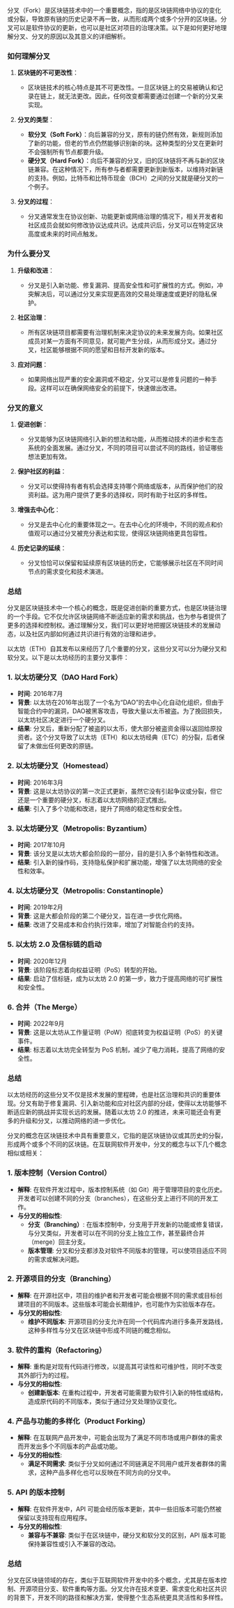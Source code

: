 分叉（Fork）是区块链技术中的一个重要概念，指的是区块链网络中协议的变化或分裂，导致原有链的历史记录不再一致，从而形成两个或多个分开的区块链。分叉可以是软件协议的更新，也可以是社区对项目的治理决策。以下是如何更好地理解分叉、分叉的原因以及其意义的详细解析。

### 如何理解分叉

1. **区块链的不可更改性**：
   - 区块链技术的核心特点是其不可更改性。一旦区块链上的交易被确认和记录在链上，就无法更改。因此，任何改变都需要通过创建一个新的分叉来实现。

2. **分叉的类型**：
   - **软分叉（Soft Fork）**：向后兼容的分叉，原有的链仍然有效，新规则添加了新的功能，但老的节点仍然能够识别新的块。这种类型的分叉在更新时不会强制所有节点都要升级。
   - **硬分叉（Hard Fork）**：向后不兼容的分叉，旧的区块链将不再与新的区块链兼容。在这种情况下，所有参与者都需要更新到新版本，以维持对新链的支持。例如，比特币和比特币现金（BCH）之间的分叉就是硬分叉的一个例子。

3. **分叉的过程**：
   - 分叉通常发生在协议创新、功能更新或网络治理的情况下，相关开发者和社区成员会就如何修改协议达成共识。达成共识后，分叉可以在特定区块高度或未来的时间点触发。

### 为什么要分叉

1. **升级和改进**：
   - 分叉是引入新功能、修复漏洞、提高安全性和可扩展性的方式。例如，冲突解决后，可以通过分叉来实现更高效的交易处理速度或更好的隐私保护。

2. **社区治理**：
   - 所有区块链项目都需要有治理机制来决定协议的未来发展方向。如果社区成员对某一方面有不同意见，就可能产生分歧，从而形成分叉。通过分叉，社区能够根据不同的愿望和目标开发新的版本。

3. **应对问题**：
   - 如果网络出现严重的安全漏洞或不稳定，分叉可以是修复问题的一种手段。这样可以在确保网络安全的前提下，快速做出改进。

### 分叉的意义

1. **促进创新**：
   - 分叉能够为区块链网络引入新的想法和功能，从而推动技术的进步和生态系统的全面发展。通过分叉，不同的项目可以尝试不同的路线，验证哪些想法更加有效。

2. **保护社区的利益**：
   - 分叉可以使得持有者有机会选择支持哪个网络或版本，从而保护他们的投资利益。这为用户提供了更多的选择权，同时有助于社区的多样性。

3. **增强去中心化**：
   - 分叉是去中心化的重要体现之一。在去中心化的环境中，不同的观点和价值观可以通过分叉被充分表达和实现，使得区块链网络更具包容性。

4. **历史记录的延续**：
   - 分叉恰恰可以保留和延续原有区块链的历史，它能够展示社区在不同时间节点的需求变化和技术演进。

### 总结

分叉是区块链技术中一个核心的概念，既是促进创新的重要方式，也是区块链治理的一个手段。它不仅允许区块链网络不断适应新的需求和挑战，也为参与者提供了更多的选择和控制权。通过理解分叉，我们可以更好地把握区块链技术的发展动态，以及社区内部如何通过共识进行有效的治理和进步。



以太坊（ETH）自其发布以来经历了几个重要的分叉，这些分叉可以分为硬分叉和软分叉。以下是以太坊经历的主要分叉事件：

### 1. 以太坊硬分叉（DAO Hard Fork）

- **时间**: 2016年7月
- **背景**: 以太坊在2016年出现了一个名为“DAO”的去中心化自动化组织，但由于智能合约中的漏洞，DAO被黑客攻击，导致大量以太币被盗。为了挽回损失，以太坊社区决定进行一个硬分叉。
- **结果**: 分叉后，重新分配了被盗的以太币，使大部分被盗资金得以返回给原投资者。这个分叉导致了以太坊（ETH）和以太坊经典（ETC）的分裂，后者保留了未做出任何更改的原链。

### 2. 以太坊硬分叉（Homestead）

- **时间**: 2016年3月
- **背景**: 这是以太坊协议的第一次正式更新，虽然它没有引起争议或分裂，但它还是一个重要的硬分叉，标志着以太坊网络的正式推出。
- **结果**: 引入了多个功能和改进，提升了网络的稳定性和安全性。

### 3. 以太坊硬分叉（Metropolis: Byzantium）

- **时间**: 2017年10月
- **背景**: 该分叉是以太坊大都会阶段的一部分，目的是引入多个新特性和改进。
- **结果**: 引入新的操作码，支持隐私保护和扩展功能，增强了以太坊网络的安全性和效率。

### 4. 以太坊硬分叉（Metropolis: Constantinople）

- **时间**: 2019年2月
- **背景**: 这是大都会阶段的第二个硬分叉，旨在进一步优化网络。
- **结果**: 改进了交易成本和合约执行效率，增加了对智能合约的支持。

### 5. 以太坊 2.0 及信标链的启动

- **时间**: 2020年12月
- **背景**: 该阶段标志着向权益证明（PoS）转型的开始。
- **结果**: 启动了信标链，成为以太坊 2.0 的第一步，致力于提高网络的可扩展性和安全性。

### 6. 合并（The Merge）

- **时间**: 2022年9月
- **背景**: 这是以太坊从工作量证明（PoW）彻底转变为权益证明（PoS）的关键事件。
- **结果**: 标志着以太坊完全转型为 PoS 机制，减少了电力消耗，提高了网络的安全性。

### 总结

以太坊经历的这些分叉不仅是技术发展的里程碑，也是社区治理和共识的重要体现。分叉有助于修复漏洞、引入新功能和应对社区内部的分歧，使得以太坊能够不断适应新的挑战并实现长远的发展。随着以太坊 2.0 的推进，未来可能还会有更多的升级和分叉，以推动网络的进一步优化。


分叉的概念在区块链技术中具有重要意义，它指的是区块链协议或其历史的分裂，形成两个或多个不同的区块链。在互联网软件开发中，分叉的概念与以下几个概念相似或相关：

### 1. **版本控制（Version Control）**

- **解释**: 在软件开发过程中，版本控制系统（如 Git）用于管理项目的变化历史。开发者可以创建不同的分支（branches），在这些分支上进行不同的开发工作。
- **与分叉的相似性**:
  - **分支（Branching）**: 在版本控制中，分支用于开发新的功能或修复错误，与分叉类似，开发者可以在不同的分支上独立工作，甚至最终合并（merge）回主分支。
  - **版本管理**: 分叉和分支都涉及对软件不同版本的管理，可以使项目适应不同的需求或解决问题。

### 2. **开源项目的分支（Branching）**

- **解释**: 在开源社区中，项目的维护者和开发者可能会根据不同的需求或目标创建项目的不同版本。这些版本可能会长期维护，也可能作为实验版本存在。
- **与分叉的相似性**:
  - **维护不同版本**: 开源项目的分支允许在同一个代码库内进行多条开发路线，这种多样性与分叉在区块链中形成不同链的概念相似。

### 3. **软件的重构（Refactoring）**

- **解释**: 重构是对现有代码进行修改，以提高其可读性和可维护性，同时不改变其外部行为的过程。
- **与分叉的相似性**:
  - **创建新版本**: 在重构过程中，开发者可能需要为软件引入新的特性或结构，造成原代码的不同版本，类似于通过分叉处理协议变化。

### 4. **产品与功能的多样化（Product Forking）**

- **解释**: 在互联网产品开发中，可能会出现为了满足不同市场或用户群体的需求而开发出多个不同版本的产品或功能。
- **与分叉的相似性**:
  - **满足不同需求**: 类似于分叉如何通过不同链满足不同用户或开发者群体的需求，这种产品多样化也可以反映在不同方向的分叉中。

### 5. **API 的版本控制**

- **解释**: 在软件开发中，API 可能会经历版本更新，其中一些旧版本可能仍然被保留以支持现有应用程序。
- **与分叉的相似性**:
  - **兼容与不兼容**: 类似于在区块链中，硬分叉和软分叉的区别，API 版本可能保持兼容性或引入不兼容的改动。

### 总结

分叉在区块链领域的存在，类似于互联网软件开发中的多个概念，尤其是在版本控制、开源项目分支、软件重构等方面。分叉允许在技术变更、需求变化和社区共识的背景下，开发不同的路径和解决方案，使得整个生态系统更具灵活性和多样性。